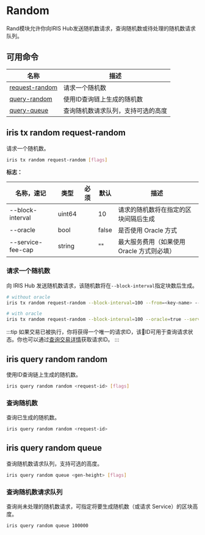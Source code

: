# Random

Rand模块允许你向IRIS Hub发送随机数请求，查询随机数或待处理的随机数请求队列。

## 可用命令

| 名称                                             | 描述                               |
| ------------------------------------------------ | ---------------------------------- |
| [request-random](#iris-tx-random-request-random) | 请求一个随机数                     |
| [query-random](#iris-query-random-random)        | 使用ID查询链上生成的随机数         |
| [query-queue](#iris-query-random-queue)          | 查询随机数请求队列，支持可选的高度 |

## iris tx random request-random

请求一个随机数。

```bash
iris tx random request-random [flags]
```

**标志：**

| 名称，速记        | 类型   | 必须 | 默认  | 描述                                       |
| ----------------- | ------ | ---- | ----- | ------------------------------------------ |
| --block-interval  | uint64 |      | 10    | 请求的随机数将在指定的区块间隔后生成       |
| --oracle          | bool   |      | false | 是否使用 Oracle 方式                       |
| --service-fee-cap | string |      | ""    | 最大服务费用（如果使用 Oracle 方式则必填） |

### 请求一个随机数

向 IRIS Hub 发送随机数请求，该随机数将在`--block-interval`指定块数后生成。

```bash
# without oracle
iris tx random request-random --block-interval=100 --from=<key-name> --chain-id=irishub --fees=0.3iris --commit

# with oracle
iris tx random request-random --block-interval=100 --oracle=true --service-fee-cap=1iris --from=<key-name> --chain-id=irishub --fees=0.3iris --commit
```

:::tip
如果交易已被执行，你将获得一个唯一的请求ID，该ID可用于查询请求状态。你也可以通过[查询交易详情](./tendermint.md#iriscli-tendermint-tx)获取请求ID。
:::

## iris query random random

使用ID查询链上生成的随机数。

```bash
iris query random random <request-id> [flags]
```

### 查询随机数

查询已生成的随机数。

```bash
iris query random random <request-id>
```

## iris query random queue

查询随机数请求队列，支持可选的高度。

```bash
iris query random queue <gen-height> [flags]
```

### 查询随机数请求队列

查询尚未处理的随机数请求，可指定将要生成随机数（或请求 Service）的区块高度。

```bash
iris query random queue 100000
```
